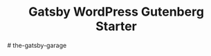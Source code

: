 <h1 align="center">
  Gatsby WordPress Gutenberg Starter
</h1>
#   t h e - g a t s b y - g a r a g e  
 